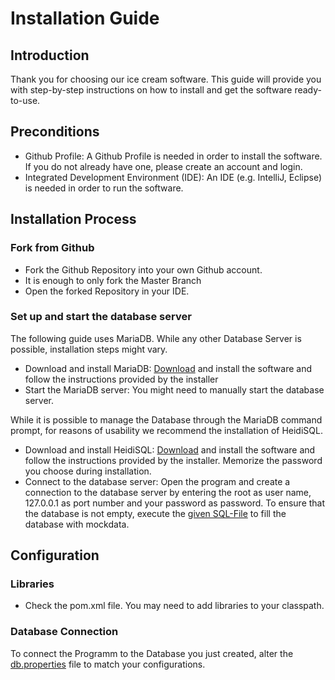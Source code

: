 # Installation Guide

## Introduction
Thank you for choosing our ice cream software. This guide will provide you with step-by-step instructions on how to install and get the software ready-to-use.

## Preconditions
* Github Profile: A Github Profile is needed in order to install the software. If you do not already have one, please create an account and login.
* Integrated Development Environment (IDE): An IDE (e.g. IntelliJ, Eclipse) is needed in order to run the software.

## Installation Process
### Fork from Github
* Fork the Github Repository into your own Github account.
* It is enough to only fork the Master Branch
* Open the forked Repository in your IDE.
### Set up and start the database server
The following guide uses MariaDB. While any other Database Server is possible, installation steps might vary.
* Download and install MariaDB: [Download](https://mariadb.org/download/?t=mariadb&p=mariadb&r=11.1.0&os=windows&cpu=x86_64&pkg=msi&m=hs-esslingen) and install the software and follow the instructions provided by the installer
* Start the MariaDB server: You might need to manually start the database server.

While it is possible to manage the Database through the MariaDB command prompt, for reasons of usability we recommend the installation of HeidiSQL.
* Download and install HeidiSQL: [Download](https://www.heidisql.com/download.php) and install the software and follow the instructions provided by the installer. Memorize the password you choose during installation.
* Connect to the database server: Open the program and create a connection to the database server by entering the root as user name, 127.0.0.1 as port number and your password as password. 
To ensure that the database is not empty, execute the [given SQL-File](../sql/eiscafegelatelli_query.sql) to fill the database with mockdata.

## Configuration
### Libraries
* Check the pom.xml file. You may need to add libraries to your classpath.

### Database Connection
To connect the Programm to the Database you just created, alter the [db.properties](https://github.com/tomheyden/ATdIT_Gelatelli/blob/ReadMe/Implementation/src/main/resources/db.properties) file to match your configurations.
